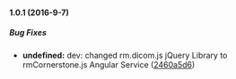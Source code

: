 #### 1.0.1 (2016-9-7)

##### Bug Fixes

* **undefined:** dev: changed rm.dicom.js jQuery Library to rmCornerstone.js Angular Service ([2460a5d6](https://gitlab.com/rufusmbugua/dicom-image-parser/commit/2460a5d63d379bad1aa46edeb2f09982f25b35d2))

